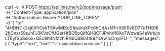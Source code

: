 curl -v -X POST https://api.line.me/v2/bot/message/push \
-H "Content-Type: application/json" \
-H "Authorization: Bearer YOUR_LINE_TOKEN" \
-d '{
  "to": "4HDNCk2kjt0P/OykTSKwMIXoS1jwjVqXPc6hCdAxNTrrX0ERv8D77uTHB182fjOnar59sJhFJ3KVsCfUGerHfBQ5pQifIGH8CFJPvhVf8Xo7WzwaS4eWrlujnLTEyfSpSsi6x+QEc9It4NMzhiRN6QdB04t89/1O/w1cDnyilFU=",
  "messages":[
    {
      "type":"text",
      "text":"✅ ทดสอบส่งข้อความจากบอท"
    }
  ]
}'
